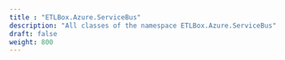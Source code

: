 ```yaml
---
title : "ETLBox.Azure.ServiceBus"
description: "All classes of the namespace ETLBox.Azure.ServiceBus"
draft: false
weight: 800
---
```

